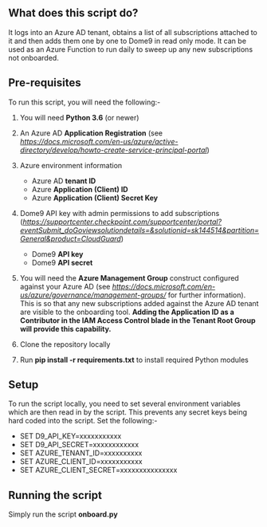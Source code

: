 What does this script do?
-------------------------

It logs into an Azure AD tenant, obtains a list of all subscriptions attached to it and then adds them one by one to Dome9 in read only mode. It can be used as an Azure Function to run daily to sweep up any new subscriptions not onboarded.

Pre-requisites
--------------
To run this script, you will need the following:-

1) You will need **Python 3.6** (or newer)

2) An Azure AD **Application Registration** (see *https://docs.microsoft.com/en-us/azure/active-directory/develop/howto-create-service-principal-portal*)

3) Azure environment information
    - Azure AD **tenant ID**
    - Azure **Application (Client) ID**
    - Azure **Application (Client) Secret Key**
    
4) Dome9 API key with admin permissions to add subscriptions (*https://supportcenter.checkpoint.com/supportcenter/portal?eventSubmit_doGoviewsolutiondetails=&solutionid=sk144514&partition=General&product=CloudGuard*)
    - Dome9 **API key**
    - Dome9 **API secret**
    
5) You will need the **Azure Management Group** construct configured against your Azure AD (see *https://docs.microsoft.com/en-us/azure/governance/management-groups/* for further information). This is so that any new subscriptions added against the Azure AD tenant are visible to the onboarding tool. **Adding the Application ID as a Contributor in the IAM Access Control blade in the Tenant Root Group will provide this capability.**

6) Clone the repository locally

7) Run **pip install -r requirements.txt** to install required Python modules
    
Setup
-----
To run the script locally, you need to set several environment variables which are then read in by the script. This prevents any secret keys being hard coded into the script. Set the following:-

- SET D9_API_KEY=xxxxxxxxxxx
- SET D9_API_SECRET=xxxxxxxxxxxx
- SET AZURE_TENANT_ID=xxxxxxxxxx
- SET AZURE_CLIENT_ID=xxxxxxxxxxx
- SET AZURE_CLIENT_SECRET=xxxxxxxxxxxxxxx

Running the script
------------------
Simply run the script **onboard.py**

